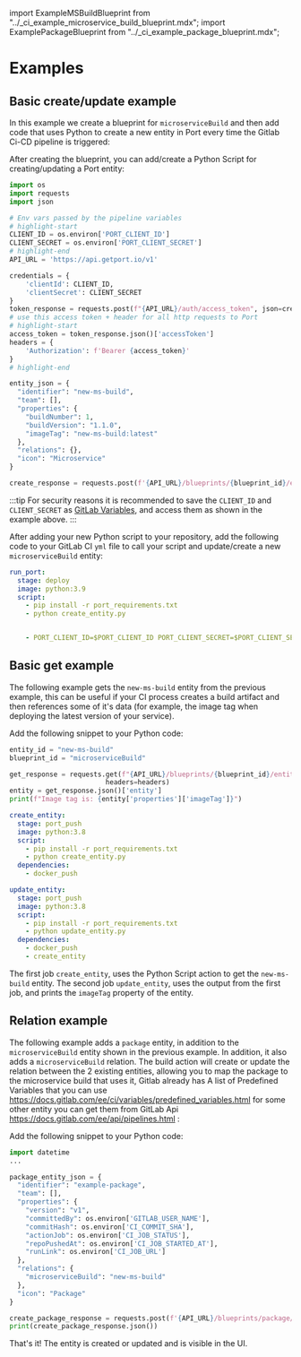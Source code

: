 import ExampleMSBuildBlueprint from "../\_ci_example_microservice_build_blueprint.mdx";
import ExamplePackageBlueprint from "../\_ci_example_package_blueprint.mdx";

# Examples

## Basic create/update example

In this example we create a blueprint for `microserviceBuild` and then add code that uses Python to create a new entity in Port every time the Gitlab Ci-CD pipeline is triggered:

<ExampleMSBuildBlueprint />

After creating the blueprint, you can add/create a Python Script for creating/updating a Port entity:

```python showLineNumber
import os
import requests
import json

# Env vars passed by the pipeline variables
# highlight-start
CLIENT_ID = os.environ['PORT_CLIENT_ID']
CLIENT_SECRET = os.environ['PORT_CLIENT_SECRET']
# highlight-end
API_URL = 'https://api.getport.io/v1'

credentials = {
    'clientId': CLIENT_ID,
    'clientSecret': CLIENT_SECRET
}
token_response = requests.post(f"{API_URL}/auth/access_token", json=credentials)
# use this access token + header for all http requests to Port
# highlight-start
access_token = token_response.json()['accessToken']
headers = {
	'Authorization': f'Bearer {access_token}'
}
# highlight-end

entity_json = {
  "identifier": "new-ms-build",
  "team": [],
  "properties": {
    "buildNumber": 1,
    "buildVersion": "1.1.0",
    "imageTag": "new-ms-build:latest"
  },
  "relations": {},
  "icon": "Microservice"
}

create_response = requests.post(f'{API_URL}/blueprints/{blueprint_id}/entities?upsert=true', json=entity_json, headers=headers)
```

:::tip
For security reasons it is recommended to save the `CLIENT_ID` and `CLIENT_SECRET` as [GitLab Variables](https://docs.gitlab.com/ee/ci/variables/#gitlab-cicd-variables), and access them as shown in the example above.
:::

After adding your new Python script to your repository, add the following code to your GitLab CI `yml` file to call your script and update/create a new `microserviceBuild` entity:

```yaml showLineNumbers
run_port:
  stage: deploy
  image: python:3.9
  script:
    - pip install -r port_requirements.txt
    - python create_entity.py


    - PORT_CLIENT_ID=$PORT_CLIENT_ID PORT_CLIENT_SECRET=$PORT_CLIENT_SECRET QUEUED_BY=$CI_PIPELINE_USER_LOGIN GIT_SHA=$CI_COMMIT_SHORT_SHA JOB_NAME=$CI_PIPELINE_ID COLLECTION_URL=$CI_SERVER_URL TEAM_PROJECT=$CI_PROJECT_NAME BUILD_ID=$CI_PIPELINE_ID python port.py

```
## Basic get example

The following example gets the `new-ms-build` entity from the previous example, this can be useful if your CI process creates a build artifact and then references some of it's data (for example, the image tag when deploying the latest version of your service).

Add the following snippet to your Python code:

```python showLineNumbers
entity_id = "new-ms-build"
blueprint_id = "microserviceBuild"

get_response = requests.get(f"{API_URL}/blueprints/{blueprint_id}/entities/{entity_id}",
                        headers=headers)
entity = get_response.json()['entity']
print(f"Image tag is: {entity['properties']['imageTag']}")

```

```yaml showLineNumbers
create_entity:
  stage: port_push
  image: python:3.8
  script:
    - pip install -r port_requirements.txt
    - python create_entity.py
  dependencies:
    - docker_push

update_entity:
  stage: port_push
  image: python:3.8
  script:
    - pip install -r port_requirements.txt
    - python update_entity.py
  dependencies:
    - docker_push
    - create_entity
```
The first job `create_entity`, uses the Python Script action to get the `new-ms-build` entity.
The second job `update_entity`, uses the output from the first job, and prints the `imageTag` property of the entity.

## Relation example

The following example adds a `package` entity, in addition to the `microserviceBuild` entity shown in the previous example. In addition, it also adds a `microserviceBuild` relation. The build action will create or update the relation between the 2 existing entities, allowing you to map the package to the microservice build that uses it, Gitlab already has A list of Predefined Variables that you can use https://docs.gitlab.com/ee/ci/variables/predefined_variables.html for some other entity you can get them from GitLab Api https://docs.gitlab.com/ee/api/pipelines.html :

<ExamplePackageBlueprint />

Add the following snippet to your Python code:

```python showLineNumbers
import datetime
...

package_entity_json = {
  "identifier": "example-package",
  "team": [],
  "properties": {
    "version": "v1",
    "committedBy": os.environ['GITLAB_USER_NAME'],
    "commitHash": os.environ['CI_COMMIT_SHA'],
    "actionJob": os.environ['CI_JOB_STATUS'],
    "repoPushedAt": os.environ['CI_JOB_STARTED_AT'],
    "runLink": os.environ['CI_JOB_URL']
  },
  "relations": {
    "microserviceBuild": "new-ms-build"
  },
  "icon": "Package"
}

create_package_response = requests.post(f'{API_URL}/blueprints/package/entities?upsert=true', json=package_entity_json, headers=headers)
print(create_package_response.json())

```

That's it! The entity is created or updated and is visible in the UI.